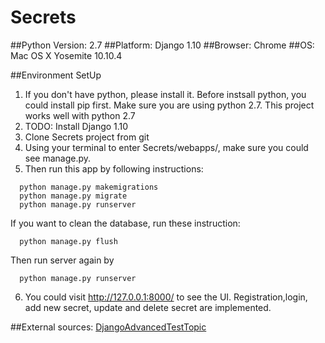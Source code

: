 # Secrets

##Python Version: 2.7
##Platform: Django 1.10
##Browser: Chrome
##OS: Mac OS X Yosemite 10.10.4

##Environment SetUp
1. If you don't have python, please install it. Before instsall python, you could install pip first. Make sure you are using python 2.7. This project works well with python 2.7
2. TODO: Install Django 1.10  
3. Clone Secrets project from git
4. Using your terminal to enter Secrets/webapps/, make sure you could see manage.py.
5. Then run this app by following instructions:
```
  python manage.py makemigrations
  python manage.py migrate
  python manage.py runserver
```
If you want to clean the database, run these instruction:
```
  python manage.py flush
```
Then run server again by
```
  python manage.py runserver
```
6. You could visit http://127.0.0.1:8000/ to see the UI. Registration,login, add new secret, update and delete secret are implemented.

##External sources:
[DjangoAdvancedTestTopic](https://docs.djangoproject.com/en/1.10/topics/testing/advanced/)  
